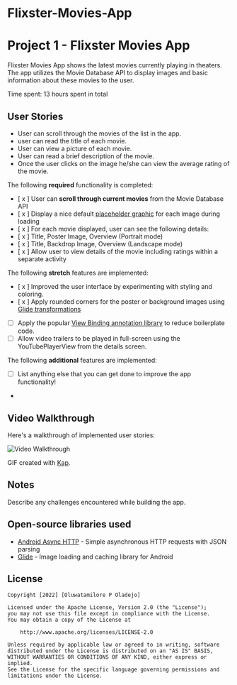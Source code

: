 # Flixster-Movies-App

# Project 1 - Flixster Movies App

Flixster Movies App shows the latest movies currently playing in theaters. The app utilizes the Movie Database API to display images and basic information about these movies to the user.

Time spent: 13 hours spent in total

## User Stories
- User can scroll through the movies of the list in the app.
- user can read the title of each movie.
- User can view a picture of each movie.
- User can read a brief description of the movie.
- Once the user clicks on the image he/she can view the average rating of the movie.

The following **required** functionality is completed:

* [ x ] User can **scroll through current movies** from the Movie Database API
* [ x ] Display a nice default [placeholder graphic](https://guides.codepath.org/android/Displaying-Images-with-the-Glide-Library#advanced-usage) for each image during loading
* [ x ] For each movie displayed, user can see the following details:
* [ x ] Title, Poster Image, Overview (Portrait mode)
* [ x ] Title, Backdrop Image, Overview (Landscape mode)
* [ x ] Allow user to view details of the movie including ratings within a separate activity

The following **stretch** features are implemented:

* [ x ] Improved the user interface by experimenting with styling and coloring.
* [ x ] Apply rounded corners for the poster or background images using [Glide transformations](https://guides.codepath.org/android/Displaying-Images-with-the-Glide-Library#transformations)
* [ ] Apply the popular [View Binding annotation library](http://guides.codepath.org/android/Reducing-View-Boilerplate-with-ViewBinding) to reduce boilerplate code.
* [ ] Allow video trailers to be played in full-screen using the YouTubePlayerView from the details screen.

The following **additional** features are implemented:

* [ ] List anything else that you can get done to improve the app functionality!
* 
## Video Walkthrough

Here's a walkthrough of implemented user stories:

<img src='http://i.imgur.com/link/to/your/gif/file.gif' title='Video Walkthrough' width='' alt='Video Walkthrough' />

GIF created with [Kap](https://getkap.co/).

## Notes

Describe any challenges encountered while building the app.

## Open-source libraries used

- [Android Async HTTP](https://github.com/loopj/android-async-http) - Simple asynchronous HTTP requests with JSON parsing
- [Glide](https://github.com/bumptech/glide) - Image loading and caching library for Android

## License

    Copyright [2022] [Oluwatamilore P Oladejo]

    Licensed under the Apache License, Version 2.0 (the "License");
    you may not use this file except in compliance with the License.
    You may obtain a copy of the License at

        http://www.apache.org/licenses/LICENSE-2.0

    Unless required by applicable law or agreed to in writing, software
    distributed under the License is distributed on an "AS IS" BASIS,
    WITHOUT WARRANTIES OR CONDITIONS OF ANY KIND, either express or implied.
    See the License for the specific language governing permissions and
    limitations under the License.
